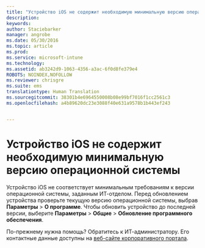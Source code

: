 ```yaml
---
title: "Устройство iOS не содержит необходимую минимальную версию операционной системы | Microsoft Intune"
description: 
keywords: 
author: Staciebarker
manager: angrobe
ms.date: 05/30/2016
ms.topic: article
ms.prod: 
ms.service: microsoft-intune
ms.technology: 
ms.assetid: ab3242d9-1063-4356-a3ac-6f0d8fe379e4
ROBOTS: NOINDEX,NOFOLLOW
ms.reviewer: chrisgre
ms.suite: ems
translationtype: Human Translation
ms.sourcegitcommit: 38301b4e6964550008b08e99bf7016f1cc2561c3
ms.openlocfilehash: a4b89620dc23e3088f40e631a9578b1b443ef243


---
```



# Устройство iOS не содержит необходимую минимальную версию операционной системы

Устройство iOS не соответствует минимальным требованиям к версии операционной системы, заданным ИТ-отделом.  Перед обновлением устройства проверьте текущую версию операционной системы, выбрав **Параметры** &gt; **О программе**. Чтобы обновить устройство до последней версии, выберите **Параметры** &gt; **Общие** &gt; **Обновление программного обеспечения**.

По-прежнему нужна помощь? Обратитесь к ИТ-администратору. Его контактные данные доступны на [веб-сайте корпоративного портала](http://portal.manage.microsoft.com).





<!--HONumber=Aug16_HO5-->


